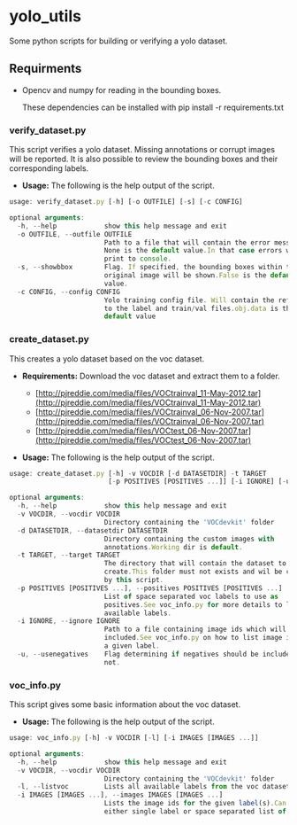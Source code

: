 # yolo_utils

Some python scripts for building or verifying a yolo dataset.

## Requirments
* Opencv and numpy for reading in the bounding boxes.

  These dependencies can be installed with pip install -r requirements.txt

### verify_dataset.py
This script verifies a yolo dataset. Missing annotations or corrupt images will be reported.
It is also possible to review the bounding boxes and their corresponding labels.

* **Usage:**
The following is the help output of the script.

```javascript
usage: verify_dataset.py [-h] [-o OUTFILE] [-s] [-c CONFIG]

optional arguments:
  -h, --help            show this help message and exit
  -o OUTFILE, --outfile OUTFILE
                        Path to a file that will contain the error messages.
                        None is the default value.In that case errors will be
                        print to console.
  -s, --showbbox        Flag. If specified, the bounding boxes within the
                        original image will be shown.False is the default
                        value.
  -c CONFIG, --config CONFIG
                        Yolo training config file. Will contain the references
                        to the label and train/val files.obj.data is the
                        default value
```

### create_dataset.py
This creates a yolo dataset based on the voc dataset.

* **Requirements:**
Download the voc dataset and extract them to a folder.
    * [http://pjreddie.com/media/files/VOCtrainval_11-May-2012.tar](http://pjreddie.com/media/files/VOCtrainval_11-May-2012.tar)
    * [http://pjreddie.com/media/files/VOCtrainval_06-Nov-2007.tar](http://pjreddie.com/media/files/VOCtrainval_06-Nov-2007.tar)
    * [http://pjreddie.com/media/files/VOCtest_06-Nov-2007.tar](http://pjreddie.com/media/files/VOCtest_06-Nov-2007.tar)

* **Usage:**
The following is the help output of the script.

```javascript
usage: create_dataset.py [-h] -v VOCDIR [-d DATASETDIR] -t TARGET
                         [-p POSITIVES [POSITIVES ...]] [-i IGNORE] [-u]

optional arguments:
  -h, --help            show this help message and exit
  -v VOCDIR, --vocdir VOCDIR
                        Directory containing the 'VOCdevkit' folder
  -d DATASETDIR, --datasetdir DATASETDIR
                        Directory containing the custom images with
                        annotations.Working dir is default.
  -t TARGET, --target TARGET
                        The directory that will contain the dataset to
                        create.This folder must not exists and wil be created
                        by this script.
  -p POSITIVES [POSITIVES ...], --positives POSITIVES [POSITIVES ...]
                        List of space separated voc labels to use as
                        positives.See voc_info.py for more details to list the
                        available labels.
  -i IGNORE, --ignore IGNORE
                        Path to a file containing image ids which will be not
                        included.See voc_info.py on how to list image ids for
                        a given label.
  -u, --usenegatives    Flag determining if negatives should be included or
                        not.
```


### voc_info.py
This script gives some basic information about the voc dataset.

* **Usage:**
The following is the help output of the script.

```javascript
usage: voc_info.py [-h] -v VOCDIR [-l] [-i IMAGES [IMAGES ...]]

optional arguments:
  -h, --help            show this help message and exit
  -v VOCDIR, --vocdir VOCDIR
                        Directory containing the 'VOCdevkit' folder
  -l, --listvoc         Lists all available labels from the voc dataset.
  -i IMAGES [IMAGES ...], --images IMAGES [IMAGES ...]
                        Lists the image ids for the given label(s).Can be
                        either single label or space separated list of labels
```




    
    
    

